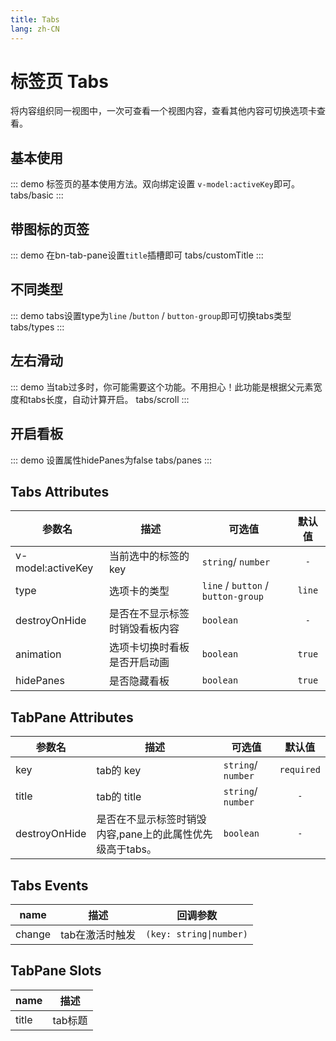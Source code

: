 ```yaml
---
title: Tabs
lang: zh-CN
---
```


# 标签页 Tabs
将内容组织同一视图中，一次可查看一个视图内容，查看其他内容可切换选项卡查看。

## 基本使用
::: demo 标签页的基本使用方法。双向绑定设置 `v-model:activeKey`即可。
tabs/basic
:::

## 带图标的页签 
::: demo 在bn-tab-pane设置`title`插槽即可
tabs/customTitle
:::

## 不同类型
::: demo tabs设置type为`line` /`button` / `button-group`即可切换tabs类型
tabs/types
:::

## 左右滑动
::: demo 当tab过多时，你可能需要这个功能。不用担心！此功能是根据父元素宽度和tabs长度，自动计算开启。
tabs/scroll
:::

## 开启看板
::: demo 设置属性hidePanes为false
tabs/panes
:::


## Tabs Attributes
|参数名|描述|可选值|默认值|
|---|---|---|:---:|
|v-model:activeKey|当前选中的标签的 key|`string`/ `number`|`-`|
|type|选项卡的类型| `line` / `button` / `button-group`|`line`|
|destroyOnHide|是否在不显示标签时销毁看板内容|`boolean`|`-`|
|animation|选项卡切换时看板是否开启动画|`boolean`|`true`|
|hidePanes|是否隐藏看板|`boolean`|`true`|

## TabPane  Attributes
|参数名|描述|可选值|默认值|
|---|---|---|:---:|
|key|tab的 key|`string`/ `number`|`required`|
|title|tab的 title|`string`/ `number`|`-`|
|destroyOnHide|是否在不显示标签时销毁内容,pane上的此属性优先级高于tabs。|`boolean`|`-`|


## Tabs Events
|name|描述|回调参数|
|---|---|---|
|change|tab在激活时触发|`(key: string\|number)`|

## TabPane Slots
|name|描述|
|---|---|
|title|tab标题|
